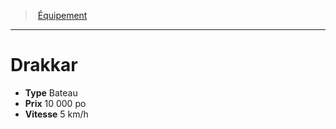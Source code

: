 ﻿---
!Equipment
Type: Bateau
Price: 10 000 po
Speed: 5 km/h
Id: equipment_hd.md#drakkar
ParentLink: equipment_hd.md#Équipement
Name: Drakkar
ParentName: Équipement
NameLevel: 1
Attributes: {}
---
> [Équipement](hd_equipment.md)

---

# Drakkar

- **Type** Bateau
- **Prix** 10 000 po
- **Vitesse** 5 km/h

